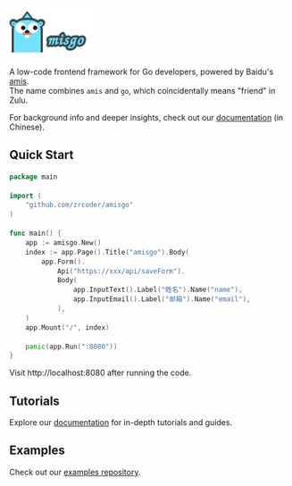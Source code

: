 # ![amisgo](https://raw.githubusercontent.com/zrcoder/amisgo-assets/refs/heads/main/logo-with-text.svg)

A low-code frontend framework for Go developers, powered by Baidu's [amis](https://aisuda.bce.baidu.com/amis).  
The name combines `amis` and `go`, which coincidentally means "friend" in Zulu.

For background info and deeper insights, check out our [documentation](https://amisgo.pages.dev) (in Chinese).

## Quick Start

```go
package main

import (
	"github.com/zrcoder/amisgo"
)

func main() {
	app := amisgo.New()
	index := app.Page().Title("amisgo").Body(
		app.Form().
			Api("https://xxx/api/saveForm").
			Body(
				app.InputText().Label("姓名").Name("name"),
				app.InputEmail().Label("邮箱").Name("email"),
			),
	)
	app.Mount("/", index)

	panic(app.Run(":8080"))
}
```

Visit http://localhost:8080 after running the code.

## Tutorials

Explore our [documentation](https://amisgo.pages.dev) for in-depth tutorials and guides.

## Examples

Check out our [examples repository](https://github.com/zrcoder/amisgo-examples).